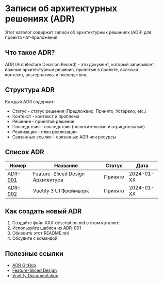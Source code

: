 # Записи об архитектурных решениях (ADR)

Этот каталог содержит записи об архитектурных решениях (ADR) для проекта чат-приложения.

## Что такое ADR?

ADR (Architecture Decision Record) - это документ, который записывает важные архитектурные решения, принятые в проекте, включая контекст, альтернативы и последствия.

## Структура ADR

Каждый ADR содержит:

- Статус - статус решения (Предложено, Принято, Устарело, etc.)
- Контекст - контекст и проблема
- Решение - принятое решение
- Последствия - последствия (положительные и отрицательные)
- Реализация - план реализации
- Связанные ссылки - связанные ADR или ресурсы

## Список ADR

| Номер                                    | Название                          | Статус  | Дата       |
| ---------------------------------------- | --------------------------------- | ------- | ---------- |
| [ADR-001](./001-fsd-architecture.md)     | Feature-Sliced Design Архитектура | Принято | 2024-01-XX |
| [ADR-002](./002-vuetify-ui-framework.md) | Vuetify 3 UI Фреймворк            | Принято | 2024-01-XX |

## Как создать новый ADR

1. Создайте файл XXX-description.md в этом каталоге
2. Используйте шаблон из ADR-001
3. Обновите этот README.md
4. Обсудите с командой

## Полезные ссылки

- [ADR GitHub](https://github.com/joelparkerhenderson/architecture_decision_record)
- [Feature-Sliced Design](https://feature-sliced.design/)
- [Vuetify Documentation](https://vuetifyjs.com/)
